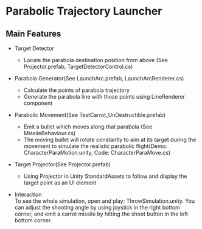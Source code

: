 ﻿# Parabolic Trajectory Launcher

## Main Features

- Target Detector
    + Locate the parabola destination position from above (See Projector.prefab,  TargetDetectorControl.cs)

- Parabola Generator(See LaunchArc.prefab, LaunchArcRenderer.cs)
    + Calculate the points of parabola trajectory
    + Generate the parabola line with those points using LineRenderer component

- Parabolic Movement(See TestCarrot_UnDestructible.prefab)
    + Emit a bullet which moves along that parabola (See MissileBehaviour.cs)
    + The moving bullet will rotate constantly to aim at its target during the movement to simulate the realistic parabolic flight(Demo: CharacterParaMotion.unity, Code: CharacterParaMove.cs)

- Target Projector(See Projector.prefab)
    + Using Projector in Unity StandardAssets to follow and display the target point as an UI element

- Interaction    
To see the whole simulation, open and play: ThrowSimulation.unity. 
You can adjust the shooting angle by using joystick in the right bottom corner, and emit a carrot missile by hitting the shoot button in the left bottom corner.